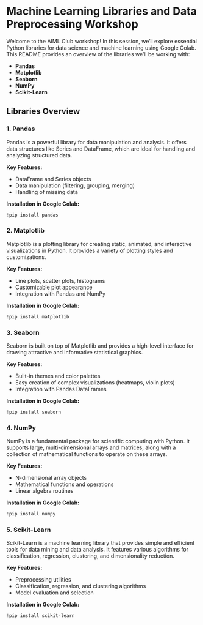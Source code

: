 # Machine Learning Libraries and Data Preprocessing Workshop

Welcome to the AIML Club workshop! In this session, we’ll explore essential Python libraries for data science and machine learning using Google Colab. This README provides an overview of the libraries we’ll be working with:

- **Pandas**
- **Matplotlib**
- **Seaborn**
- **NumPy**
- **Scikit-Learn**

## Libraries Overview

### 1. Pandas
Pandas is a powerful library for data manipulation and analysis. It offers data structures like Series and DataFrame, which are ideal for handling and analyzing structured data.

**Key Features:**
- DataFrame and Series objects
- Data manipulation (filtering, grouping, merging)
- Handling of missing data

**Installation in Google Colab:**
```python
!pip install pandas
```

### 2. Matplotlib
Matplotlib is a plotting library for creating static, animated, and interactive visualizations in Python. It provides a variety of plotting styles and customizations.

**Key Features:**
- Line plots, scatter plots, histograms
- Customizable plot appearance
- Integration with Pandas and NumPy

**Installation in Google Colab:**
```python
!pip install matplotlib
```

### 3. Seaborn
Seaborn is built on top of Matplotlib and provides a high-level interface for drawing attractive and informative statistical graphics.

**Key Features:**
- Built-in themes and color palettes
- Easy creation of complex visualizations (heatmaps, violin plots)
- Integration with Pandas DataFrames

**Installation in Google Colab:**
```python
!pip install seaborn
```

### 4. NumPy
NumPy is a fundamental package for scientific computing with Python. It supports large, multi-dimensional arrays and matrices, along with a collection of mathematical functions to operate on these arrays.

**Key Features:**
- N-dimensional array objects
- Mathematical functions and operations
- Linear algebra routines

**Installation in Google Colab:**
```python
!pip install numpy
```

### 5. Scikit-Learn
Scikit-Learn is a machine learning library that provides simple and efficient tools for data mining and data analysis. It features various algorithms for classification, regression, clustering, and dimensionality reduction.

**Key Features:**
- Preprocessing utilities
- Classification, regression, and clustering algorithms
- Model evaluation and selection

**Installation in Google Colab:**
```python
!pip install scikit-learn
```
